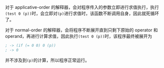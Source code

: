 对于 applicative-order 的解释器，会对程序传入的参数立即进行求值执行，执行```(test 0 (p))```时，会立即对```(p)```进行求值时，该函数不断调用自身，因此就死循环了。

对于 normal-order 的解释器，会将程序不断展开直到只剩下原始的 operator 和 operand，再进行计算求值，因此执行```(test 0 (p))```时，该程序最终被展开为

```lisp
; -> (if (= 0 0) 0 (p))
; -> 0
```

并不涉及到```(p)```的计算，所以程序正常运行。